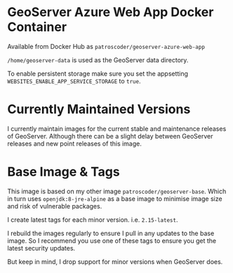 # GeoServer Azure Web App Docker Container

Available from Docker Hub as `patroscoder/geoserver-azure-web-app`

`/home/geoserver-data` is used as the GeoServer data directory.

To enable persistent storage make sure you set the appsetting `WEBSITES_ENABLE_APP_SERVICE_STORAGE` to `true`.

# Currently Maintained Versions

I currently maintain images for the current stable and maintenance releases of
GeoServer. Although there can be a slight delay between GeoServer releases and
new point releases of this image.

# Base Image & Tags

This image is based on my other image `patroscoder/geoserver-base`. Which in
turn uses `openjdk:8-jre-alpine` as a base image to minimise image size and
risk of vulnerable packages.

I create latest tags for each minor version. i.e. `2.15-latest`.

I rebuild the images regularly to ensure I pull in any updates to the base
image. So I recommend you use one of these tags to ensure you get the latest
security updates.

But keep in mind, I drop support for minor versions when GeoServer does.
